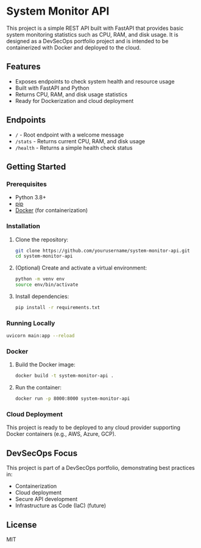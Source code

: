 # System Monitor API

This project is a simple REST API built with FastAPI that provides basic system monitoring statistics such as CPU, RAM, and disk usage. It is designed as a DevSecOps portfolio project and is intended to be containerized with Docker and deployed to the cloud.

## Features
- Exposes endpoints to check system health and resource usage
- Built with FastAPI and Python
- Returns CPU, RAM, and disk usage statistics
- Ready for Dockerization and cloud deployment

## Endpoints
- `/` - Root endpoint with a welcome message
- `/stats` - Returns current CPU, RAM, and disk usage
- `/health` - Returns a simple health check status

## Getting Started

### Prerequisites
- Python 3.8+
- [pip](https://pip.pypa.io/en/stable/)
- [Docker](https://www.docker.com/) (for containerization)

### Installation
1. Clone the repository:
   ```bash
   git clone https://github.com/yourusername/system-monitor-api.git
   cd system-monitor-api
   ```
2. (Optional) Create and activate a virtual environment:
   ```bash
   python -m venv env
   source env/bin/activate
   ```
3. Install dependencies:
   ```bash
   pip install -r requirements.txt
   ```

### Running Locally
```bash
uvicorn main:app --reload
```

### Docker
1. Build the Docker image:
   ```bash
   docker build -t system-monitor-api .
   ```
2. Run the container:
   ```bash
   docker run -p 8000:8000 system-monitor-api
   ```

### Cloud Deployment
This project is ready to be deployed to any cloud provider supporting Docker containers (e.g., AWS, Azure, GCP).

## DevSecOps Focus
This project is part of a DevSecOps portfolio, demonstrating best practices in:
- Containerization
- Cloud deployment
- Secure API development
- Infrastructure as Code (IaC) (future)

## License
MIT
